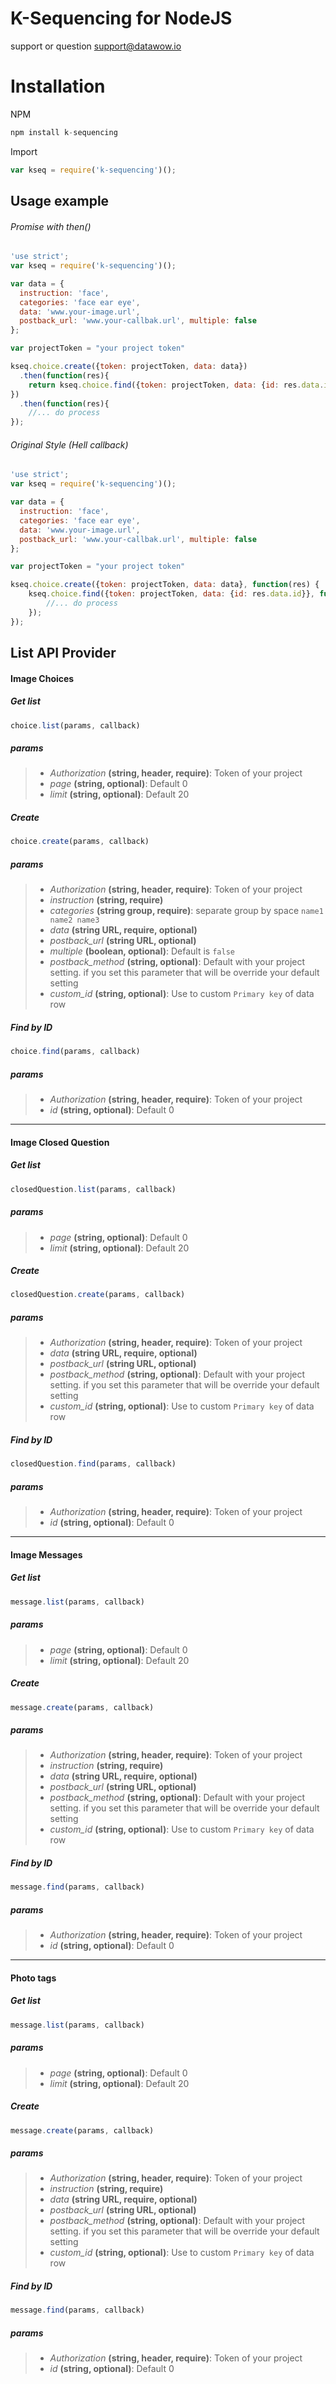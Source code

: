 # K-Sequencing for NodeJS 
support or question support@datawow.io


# Installation 

NPM 
```js
npm install k-sequencing
```

Import 
```js
var kseq = require('k-sequencing')();
```

## Usage example 

###### Promise with then()


```js
'use strict';
var kseq = require('k-sequencing')();

var data = {
  instruction: 'face',
  categories: 'face ear eye',
  data: 'www.your-image.url',
  postback_url: 'www.your-callbak.url', multiple: false
};

var projectToken = "your project token"

kseq.choice.create({token: projectToken, data: data})
  .then(function(res){
    return kseq.choice.find({token: projectToken, data: {id: res.data.id}})  
})
  .then(function(res){
	//... do process
});
```
###### Original Style (Hell callback)

```js
'use strict';
var kseq = require('k-sequencing')();

var data = {
  instruction: 'face',
  categories: 'face ear eye',
  data: 'www.your-image.url',
  postback_url: 'www.your-callbak.url', multiple: false
};

var projectToken = "your project token"

kseq.choice.create({token: projectToken, data: data}, function(res) {
	kseq.choice.find({token: projectToken, data: {id: res.data.id}}, function(){
		//... do process
	});
});
```

## List API Provider 

#### Image Choices

##### Get list
```js 
choice.list(params, callback)
```
##### params
> - *Authorization* **(string, header, require)**: Token of your project
> - *page* **(string, optional)**: Default 0
> - *limit* **(string, optional)**: Default 20


 
##### Create
```js
choice.create(params, callback)
```
##### params
> - *Authorization* **(string, header, require)**: Token of your project
> - *instruction* **(string, require)**
> - *categories* **(string group, require)**: separate group by space ``` name1 name2 name3 ```
> - *data* **(string URL, require, optional)**
> - *postback_url* **(string URL, optional)**
> - *multiple* **(boolean, optional)**: Default is ``` false ```
> - *postback_method* **(string, optional)**: Default with your project setting. if you set this parameter that will be override your default setting
> - *custom_id* **(string, optional)**: Use to custom ``` Primary key ``` of data row


##### Find by ID 

```js
choice.find(params, callback)
```
##### params
> - *Authorization* **(string, header, require)**: Token of your project
> - *id* **(string, optional)**: Default 0


----------
#### Image Closed Question

##### Get list
```js 
closedQuestion.list(params, callback)
```
##### params
> - *page* **(string, optional)**: Default 0
> - *limit* **(string, optional)**: Default 20


 
##### Create
```js
closedQuestion.create(params, callback)
```
##### params
> - *Authorization* **(string, header, require)**: Token of your project
> - *data* **(string URL, require, optional)**
> - *postback_url* **(string URL, optional)**
> - *postback_method* **(string, optional)**: Default with your project setting. if you set this parameter that will be override your default setting
> - *custom_id* **(string, optional)**: Use to custom ``` Primary key ``` of data row


##### Find by ID 

```js
closedQuestion.find(params, callback)
```
##### params
> - *Authorization* **(string, header, require)**: Token of your project
> - *id* **(string, optional)**: Default 0

----------
#### Image Messages

##### Get list
```js 
message.list(params, callback)
```
##### params
> - *page* **(string, optional)**: Default 0
> - *limit* **(string, optional)**: Default 20


 
##### Create
```js
message.create(params, callback)
```
##### params
> - *Authorization* **(string, header, require)**: Token of your project
> - *instruction* **(string, require)**
> - *data* **(string URL, require, optional)**
> - *postback_url* **(string URL, optional)**
> - *postback_method* **(string, optional)**: Default with your project setting. if you set this parameter that will be override your default setting
> - *custom_id* **(string, optional)**: Use to custom ``` Primary key ``` of data row


##### Find by ID 

```js
message.find(params, callback)
```
##### params
> - *Authorization* **(string, header, require)**: Token of your project
> - *id* **(string, optional)**: Default 0

----------
#### Photo tags

##### Get list
```js 
message.list(params, callback)
```
##### params
> - *page* **(string, optional)**: Default 0
> - *limit* **(string, optional)**: Default 20


 
##### Create
```js
message.create(params, callback)
```
##### params
> - *Authorization* **(string, header, require)**: Token of your project
> - *instruction* **(string, require)**
> - *data* **(string URL, require, optional)**
> - *postback_url* **(string URL, optional)**
> - *postback_method* **(string, optional)**: Default with your project setting. if you set this parameter that will be override your default setting
> - *custom_id* **(string, optional)**: Use to custom ``` Primary key ``` of data row


##### Find by ID 

```js
message.find(params, callback)
```
##### params
> - *Authorization* **(string, header, require)**: Token of your project
> - *id* **(string, optional)**: Default 0



